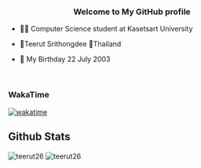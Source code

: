 ### <div align="center">Welcome to My GitHub profile</div>  
  

- 👨‍🎓 Computer Science student at Kasetsart University  
  

- 👦Teerut Srithongdee 📍Thailand  
  

- 🎉 My Birthday 22 July 2003  
  

<br/>  

### WakaTime

[![wakatime](https://wakatime.com/badge/user/c8d96fb5-8891-4032-89a1-0ab5747b03ce.svg)](https://wakatime.com/@c8d96fb5-8891-4032-89a1-0ab5747b03ce)


## Github Stats
<img align="center" src="https://github-profile-summary-cards.vercel.app/api/cards/profile-details?username=teerut26&line_height=21&theme=dracula" alt="teerut26" />
<img align="center" src="https://github-readme-streak-stats.herokuapp.com/?user=teerut26&" alt="teerut26" />

